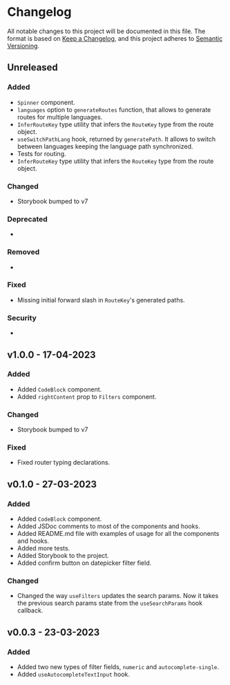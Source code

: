 # Changelog

All notable changes to this project will be documented in this file. The format is based on [Keep a Changelog](https://keepachangelog.com/en/1.0.0/), and this project adheres to [Semantic Versioning](https://semver.org/spec/v2.0.0.html).

## Unreleased

### Added

- `Spinner` component.
- `languages` option to `generateRoutes` function, that allows to generate routes for multiple languages.
- `InferRouteKey` type utility that infers the `RouteKey` type from the route object.
- `useSwitchPathLang` hook, returned by `generatePath`. It allows to switch between languages keeping the language path synchronized.
- Tests for routing.
- `InferRouteKey` type utility that infers the `RouteKey` type from the route object.

### Changed

- Storybook bumped to v7

### Deprecated

-

### Removed

-

### Fixed

- Missing initial forward slash in `RouteKey`'s generated paths.

### Security

-

## v1.0.0 - 17-04-2023

### Added

- Added `CodeBlock` component.
- Added `rightContent` prop to `Filters` component.

### Changed

- Storybook bumped to v7

### Fixed

- Fixed router typing declarations.

## v0.1.0 - 27-03-2023

### Added

- Added `CodeBlock` component.
- Added JSDoc comments to most of the components and hooks.
- Added README.md file with examples of usage for all the components and hooks.
- Added more tests.
- Added Storybook to the project.
- Added confirm button on datepicker filter field.

### Changed

- Changed the way `useFilters` updates the search params. Now it takes the previous search params state from the `useSearchParams` hook callback.

## v0.0.3 - 23-03-2023

### Added

- Added two new types of filter fields, `numeric` and `autocomplete-single`.
- Added `useAutocompleteTextInput` hook.
